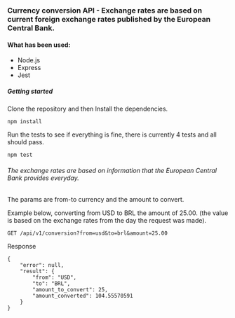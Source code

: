 ### Currency conversion API - Exchange rates are based on current foreign exchange rates published by the European Central Bank.

#### What has been used:
* Node.js
* Express
* Jest

##### Getting started

Clone the repository and then Install the dependencies.

```
npm install
```

Run the tests to see if everything is fine, there is currently 4 tests and all should pass.

```
npm test
```

###### The exchange rates are based on information that the European Central Bank provides everyday.

The params are from-to currency and the amount to convert.

Example below, converting from USD to BRL the amount of 25.00. (the value is based on the exchange rates from the day the request was made).

```
GET /api/v1/conversion?from=usd&to=brl&amount=25.00
```

Response

```
{
    "error": null,
    "result": {
        "from": "USD",
        "to": "BRL",
        "amount_to_convert": 25,
        "amount_converted": 104.55570591
    }
}
```

